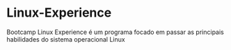 # Linux-Experience
Bootcamp Linux Experience é um programa focado em passar as principais habilidades do sistema operacional Linux
